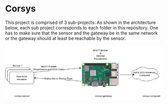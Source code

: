 # Corsys

This project is comprised of 3 sub-projects. As shown in the architecture below, each sub project corresponds to each folder in this repository. One has to make sure that the sensor and the gateway be in the same network or the gateway should at least be reachable by the sensor.

![CorsysArch](Corsys-GeneralArchitectureGit.png)
